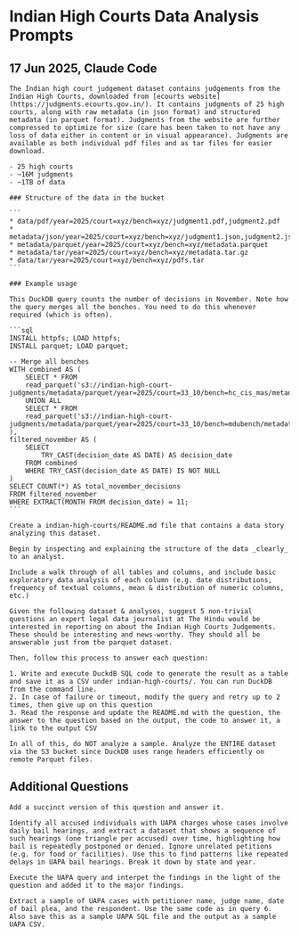 # Indian High Courts Data Analysis Prompts

## 17 Jun 2025, Claude Code

````
The Indian high court judgement dataset contains judgements from the Indian High Courts, downloaded from [ecourts website](https://judgments.ecourts.gov.in/). It contains judgments of 25 high courts, along with raw metadata (in json format) and structured metadata (in parquet format). Judgments from the website are further compressed to optimize for size (care has been taken to not have any loss of data either in content or in visual appearance). Judgments are available as both individual pdf files and as tar files for easier download.

- 25 high courts
- ~16M judgments
- ~1TB of data

### Structure of the data in the bucket

```
* data/pdf/year=2025/court=xyz/bench=xyz/judgment1.pdf,judgment2.pdf
* metadata/json/year=2025/court=xyz/bench=xyz/judgment1.json,judgment2.json
* metadata/parquet/year=2025/court=xyz/bench=xyz/metadata.parquet
* metadata/tar/year=2025/court=xyz/bench=xyz/metadata.tar.gz
* data/tar/year=2025/court=xyz/bench=xyz/pdfs.tar
```

### Example usage

This DuckDB query counts the number of decisions in November. Note how the query merges all the benches. You need to do this whenever required (which is often).

```sql
INSTALL httpfs; LOAD httpfs;
INSTALL parquet; LOAD parquet;

-- Merge all benches
WITH combined AS (
    SELECT * FROM
    read_parquet('s3://indian-high-court-judgments/metadata/parquet/year=2025/court=33_10/bench=hc_cis_mas/metadata.parquet')
    UNION ALL
    SELECT * FROM
    read_parquet('s3://indian-high-court-judgments/metadata/parquet/year=2025/court=33_10/bench=mdubench/metadata.parquet')
),
filtered_november AS (
    SELECT
        TRY_CAST(decision_date AS DATE) AS decision_date
    FROM combined
    WHERE TRY_CAST(decision_date AS DATE) IS NOT NULL
)
SELECT COUNT(*) AS total_november_decisions
FROM filtered_november
WHERE EXTRACT(MONTH FROM decision_date) = 11;
```

Create a indian-high-courts/README.md file that contains a data story analyzing this dataset.

Begin by inspecting and explaining the structure of the data _clearly_ to an analyst.

Include a walk through of all tables and columns, and include basic exploratory data analysis of each column (e.g. date distributions, frequency of textual columns, mean & distribution of numeric columns, etc.)

Given the following dataset & analyses, suggest 5 non-trivial questions an expert legal data journalist at The Hindu would be interested in reporting on about the Indian High Courts Judgements. These should be interesting and news-worthy. They should all be answerable just from the parquet dataset.

Then, follow this process to answer each question:

1. Write and execute DuckdB SQL code to generate the result as a table and save it as a CSV under indian-high-courts/. You can run DuckDB from the command line.
2. In case of failure or timeout, modify the query and retry up to 2 times, then give up on this question
3. Read the response and update the README.md with the question, the answer to the question based on the output, the code to answer it, a link to the output CSV

In all of this, do NOT analyze a sample. Analyze the ENTIRE dataset via the S3 bucket since DuckDB uses range headers efficiently on remote Parquet files.
````

## Additional Questions

```
Add a succinct version of this question and answer it.

Identify all accused individuals with UAPA charges whose cases involve daily bail hearings, and extract a dataset that shows a sequence of such hearings (one triangle per accused) over time, highlighting how bail is repeatedly postponed or denied. Ignore unrelated petitions (e.g. for food or facilities). Use this to find patterns like repeated delays in UAPA bail hearings. Break it down by state and year.
```

```
Execute the UAPA query and interpet the findings in the light of the question and added it to the major findings.
```

```
Extract a sample of UAPA cases with petitioner name, judge name, date of bail plea, and the respondent. Use the same code as in query 6. Also save this as a sample UAPA SQL file and the output as a sample UAPA CSV.
```
